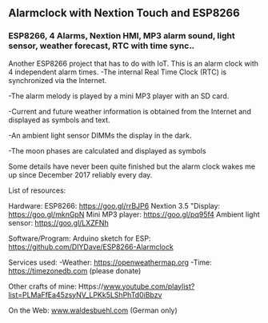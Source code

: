 ## Alarmclock with Nextion Touch and ESP8266

### ESP8266, 4 Alarms, Nextion HMI, MP3 alarm sound, light sensor, weather forecast, RTC with time sync..

Another ESP8266 project that has to do with IoT.
This is an alarm clock with 4 independent alarm times.
-The internal Real Time Clock (RTC) is synchronized via the Internet.

-The alarm melody is played by a mini MP3 player with an SD card.

-Current and future weather information is obtained from the Internet and displayed as symbols and text.

-An ambient light sensor DIMMs the display in the dark.

-The moon phases are calculated and displayed as symbols

Some details have never been quite finished but the alarm clock wakes me up since December 2017 reliably every day.

List of resources:

Hardware:
ESP8266:                      https://goo.gl/rrBJP6
Nextion 3.5 "Display:   https://goo.gl/mknGpN
Mini MP3 player:          https://goo.gl/pq95f4
Ambient light sensor:  https://goo.gl/LXZFNh

Software/Program:
Arduino sketch for ESP: https://github.com/DIYDave/ESP8266-Alarmclock

Services used:
-Weather:     https://openweathermap.org
-Time:           https://timezonedb.com (please donate)

Other crafts of mine:
Https://www.youtube.com/playlist?list=PLMaFfEa45zsyNV_LPKk5LShPhTd0iBbzv

On the Web: www.waldesbuehl.com
(German only)
